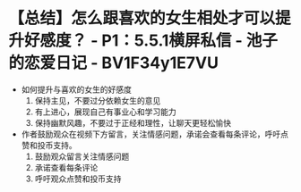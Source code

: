 # 【总结】怎么跟喜欢的女生相处才可以提升好感度？ - P1：5.5.1横屏私信 - 池子的恋爱日记 - BV1F34y1E7VU

-   如何提升与喜欢的女生的好感度
    1.  保持主见，不要过分依赖女生的意见
    2.  有上进心，展现自己有事业心和学习能力
    3.  保持幽默风趣，不要过于正经和理性，让聊天更轻松愉快
-   作者鼓励观众在视频下方留言，关注情感问题，承诺会查看每条评论，呼吁点赞和投币支持。
    1.  鼓励观众留言关注情感问题
    2.  承诺查看每条评论
    3.  呼吁观众点赞和投币支持
